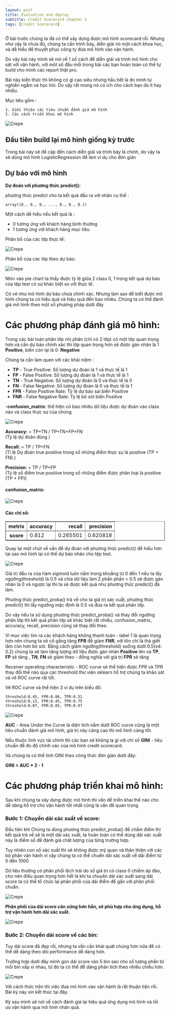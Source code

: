 ```yaml
---
layout: post
title: Evaluation and deploy
subtitle: Credit Scorecard chapter 3
tags: [Credit Scorecard]
---
```


Ở bài trước chúng ta đã có thể xây dựng được mô hình scorecard rồi. Nhưng như vậy là chưa đủ, chúng ta cần trình bày, diễn giải nó một cách khoa học, và dễ hiểu để thuyết phục công ty đưa mô hình vào vận hành.

Do vậy bài này mình sẽ nói về 1 số cách để diễn giải và trình mô hình cho sát với vận hành, với một số đầu mối trong bài các bạn hoàn toàn có thể tự build cho mình các report thật pro. 

Bài này kiến thức thì không có gì cao siêu nhưng hầu hết là do mình tự nghiền ngẫm và học hỏi. Do vậy rất mong nó có ích cho cách bạn dù ít hay nhiều.

Mục tiêu gồm :

    1. Giới thiệu các tiêu chuẩn đánh giá mô hình
    2. Các cách triển khai mô hình 


![Crepe](https://raw.githubusercontent.com/minmax49/minmax49.github.io/master/img/scorecard_chapter3_intro.png)





## Đầu tiên build lại mô hình giống kỳ trước


Trong bài này sẽ đề cập đến cách diễn giải và trình bày là chính, do vậy ta sẽ dùng mô hình LogisticRegression để làm ví dụ cho đơn giản




## Dự báo với mô hình


**Dự đoán với phương thức predict():**

phương thức predict cho ta kết quả đầu ra với nhãn cụ thể :

    array([0., 0., 0., ..., 0., 0., 0.])

Một cách dễ hiểu nếu kết quả là :
 - 0 tương ứng với khách hàng bình thường
 - 1 tương ứng với khách hàng mục tiêu

    

Phân bổ của các lớp thực tế:



![Crepe](https://raw.githubusercontent.com/minmax49/minmax49.github.io/master/img/scorecard_chapter3_0.png)




Phân bổ của các lớp theo dự báo:



![Crepe](https://raw.githubusercontent.com/minmax49/minmax49.github.io/master/img/scorecard_chapter3_1.png)



Nhìn vào pie chart ta thấy được tỷ lệ giữa 2 class 0, 1 trong kết quả dự báo của tệp test có sự khác biệt so với thực tế. 

Có vẻ như mô hình dự báo chưa chính xác. Nhưng làm sao để biết được mô hinh chúng ta có hiệu quả và hiệu quả đến bao nhiêu. Chúng ta có thể đánh giá mô hình theo một số phương pháp dưới đây


# Các phương pháp đánh giá mô hình:


Trong các bài toán phân lớp nhị phân (chỉ có 2 lớp) có một lớp quan trọng hơn và cần dự báo chính xác thì lớp quan trọng hơn sẽ được gán nhãn là 1  **Positive**, biến còn lại là 0: **Negative**



Chúng ta cần làm quen với các khái niệm :

- **TP** - True Positive: Số lượng dự đoán là 1 và thực tế là 1 
- **FP** - False Positive: Số lượng dự đoán là 1 và thực tế là 1 
- **TN** - True Negative: Số lượng dự đoán là 0 và thực tế là 0 
- **FN** - False Negative: Số lượng dự đoán là 0 và thực tế là 1 
- **FPR** - False Positive Rate: Tỷ lệ dự báo sai biến Positive
- **FNR** - False Negative Rate: Tỷ lệ bỏ sót biến Positive

-**confusion_matrix**: thể hiện có bao nhiêu dữ liệu được dự đoán vào class nào và class thực sự của chúng.



![Crepe](https://raw.githubusercontent.com/minmax49/minmax49.github.io/master/img/scorecard_chapter3_confusion.png)



**Accuracy:** = TP+TN / TP+TN+FP+FN  
    (Tỷ lệ dự đoán đúng )

**Recall:** = TP / TP+FN  
    (Tỉ lệ Dự đoán true positive trong số những điểm thực sự là positive (TP + FN).)

**Precision:** = TP / TP+FP  
    (Tỷ lệ số điểm true positive trong số những điểm được phân loại là positive (TP + FP))



#### confusion_matrix:



![Crepe](https://raw.githubusercontent.com/minmax49/minmax49.github.io/master/img/scorecard_chapter3_2.png)




#### Các chỉ số:



<div>
<style scoped>
    .dataframe tbody tr th:only-of-type {
        vertical-align: middle;
    }

    .dataframe tbody tr th {
        vertical-align: top;
    }

    .dataframe thead th {
        text-align: right;
    }
</style>
<table border="1" class="dataframe">
  <thead>
    <tr style="text-align: right;">
      <th>metrix</th>
      <th>accuracy</th>
      <th>recall</th>
      <th>precision</th>
    </tr>
  </thead>
  <tbody>
    <tr>
      <th>score</th>
      <td>0.812</td>
      <td>0.265501</td>
      <td>0.620818</td>
    </tr>
  </tbody>
</table>
</div>



Quay lại một chút về vấn đề dự đoán với phương thức predict() để hiểu hơn tại sao mô hình lại có thể dự báo nhãn cho tệp test. 




![Crepe](https://raw.githubusercontent.com/minmax49/minmax49.github.io/master/img/scorecard_chapter3_3.png)




Giá trị đầu ra của hàm sigmoid luôn nằm trong khoẳng từ 0 đến 1 nếu ta lấy ngưỡng(threshold) là 0.5 và chia dữ liệu làm 2 phần 
phần < 0.5 sẽ được gán nhãn là 0 và ngược lại thì ta sẽ được kết quả như phương thức predict() đã làm.

Phương thức predict_proba() trả về cho ta giá trị xác xuất, phương thức predict() thì lấy ngưỡng mặc định là 0.5 và đưa ra kết quả phân lớp.

Do vậy nếu ta sử dụng phương thức predict_proba() và thay đổi ngưỡng phân lớp thì kết quả phân lớp sẽ khác biệt rất nhiều, confusion_matrix, accuracy, recall, precision cũng sẽ thay đổi theo. 

Vì mục việc tìm ra các khách hàng không thanh toán - label 1 là quan trọng hơn nên chung ta sẽ cố gắng tăng **FPR** để giảm **FNR**, với tôn chỉ là thà giết lầm còn hơn bỏ sót. Bằng cách giảm ngưỡng(threshold) xuống dưới 0.5(vd: 0.2) chúng ta sẽ làm tăng lượng dữ liệu được gán nhãn **Positive** lên và **TP**, **FP** sẽ tăng , **TN**, **FN** sẽ giảm theo - đồng nghĩa với giá trị **FPR** sẽ tăng

Receiver operating characteristic - ROC curve sẽ thể hiện được FPR và TPR thay đổi thế nào qua các threshold thư viện sklearn 
hỗ trợ chúng ta khảo sát và vẽ ROC curve rất tốt.



Vẽ ROC curve và thể hiện 3 ví dụ trên biểu đồ:

    threshold:0.45, FPR:0.06, TPR:0.31
    threshold:0.13, FPR:0.45, TPR:0.75
    threshold:0.07, FPR:0.85, TPR:0.97



![Crepe](https://raw.githubusercontent.com/minmax49/minmax49.github.io/master/img/scorecard_chapter3_4.png)



**AUC** - Area Under the Curve là diện tích nằm dưới ROC curve cũng là một tiêu chuẩn đánh giá mô hình, giá trị này càng cao thì mô hình càng tốt. 

Nếu thuộc lĩnh vực tài chính thì các bạn sẽ không lạ gì với chỉ số **GINI** - tiêu chuẩn để đo độ chính xác của mô hình credit scorecard.

Và chúng ta có thể tính GINI theo công thức đơn giản dưới đây:

**GINI = AUC * 2 - 1**


# Các phương pháp triển khai mô hình:

Sau khi chúng ta xây dựng được mô hình thì vấn đề triển khai thế nào cho dễ dàng hỗ trợ cho vận hành tốt nhất cũng là vấn đề quan trọng


### Bước 1:  Chuyển dải xác xuất về score:

Đầu tiên khi Chúng ta dùng phương thức predict_proba() để chấm điểm thì kết quả trả về sẽ là một dải xác xuất, ta hoàn toàn có thể dùng dải xác xuất này là điểm số để đánh giá chất lượng của từng trường hợp. 

Tuy nhiên con số xác xuất thì sẽ không được mỹ quan và thân thiện với các bộ phận vận hành vì vậy chúng ta có thể chuển dải xác xuất về dải điểm từ 0 đến 1000

Dữ liệu thường có phân phối lệch trái do số giá trị có class 0 chiếm áp đảo, cho nên điều quan trọng hơn hết là khi ta chuyển dải xác xuất sang dải score ta có thể tổ chức lại phân phối của dải điểm để gần với phân phối chuẩn.




![Crepe](https://raw.githubusercontent.com/minmax49/minmax49.github.io/master/img/scorecard_chapter3_5.png)



**Phân phối của dải score cân xứng hơn hẳn, sẽ phù hợp cho ứng dụng, hỗ trợ vận hành hơn dải xác xuất.**




![Crepe](https://raw.githubusercontent.com/minmax49/minmax49.github.io/master/img/scorecard_chapter3_6.png)




### Bước 2: Chuyển dải score về các bin:

Tuy dải score đã đẹp rồi, nhưng ta vẫn cần khái quát chúng hơn nữa để có thể dễ dàng theo dõi performance dễ dàng hơn. 

Trường hợp dưới đây mình gon dải score vào 5 bin sao cho số lượng phần tử mỗi bin xấp xỉ nhau, từ đó ta có thể đễ dàng phân tích theo nhiều chiều hơn.





![Crepe](https://raw.githubusercontent.com/minmax49/minmax49.github.io/master/img/scorecard_chapter3_7.png)



Với cách thức trên thì việc đưa mô hình vào vận hành là rất thuận tiện rồi. Bài kỳ này xin kết thúc tại đây. 

Kỳ sau mình sẽ nói về cách đánh giá lại hiệu quả ứng dụng mô hình và tối ưu vận hành qua mô hình nhân quả.
